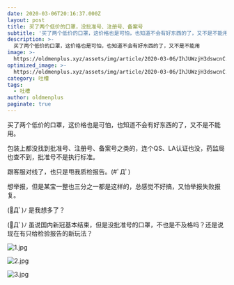 ```yaml
---
date: 2020-03-06T20:16:37.000Z
layout: post
title: 买了两个低价的口罩，没批准号、注册号、备案号
subtitle: '买了两个低价的口罩，这价格也是可怕，也知道不会有好东西的了，又不是不能用'
description: >-
  买了两个低价的口罩，这价格也是可怕，也知道不会有好东西的了，又不是不能用
image: >-
  https://oldmenplus.xyz/assets/img/article/2020-03-06/IhJUWzjH3dswcnC.jpg
optimized_image: >-
  https://oldmenplus.xyz/assets/img/article/2020-03-06/IhJUWzjH3dswcnC.jpg
category: 吐槽
tags:
  - 吐槽
author: oldmenplus
paginate: true
---
```

买了两个低价的口罩，这价格也是可怕，也知道不会有好东西的了，又不是不能用。

包装上都没找到批准号、注册号、备案号之类的，连个QS、LA认证也没，药监局也查不到，批准号不是执行标准。

跟客服对线了，也只是甩我质检报告。(#ﾟДﾟ)

想举报，但是某宝一整也三分之一都是这样的，总感觉不好搞，又怕举报失败报复。

(ﾟДﾟ)ﾉ 是我想多了？

(ﾟДﾟ)ﾉ 虽说国内新冠基本结束，但是没批准号的口罩，不也是不及格吗？还是说现在有只给检验报告的新玩法？

![1.jpg](https://oldmenplus.xyz/assets/img/article/2020-03-06/19YgaWt5UqOQXde.jpg)

![2.jpg](https://oldmenplus.xyz/assets/img/article/2020-03-06/1603825033.jpg)

![3.jpg](https://oldmenplus.xyz/assets/img/article/2020-03-06/1603825034.jpg)